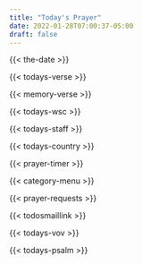 ```yaml
---
title: "Today's Prayer"
date: 2022-01-28T07:00:37-05:00
draft: false
---
```

{{< the-date >}}

{{< todays-verse >}}

{{< memory-verse >}}

{{< todays-wsc >}}

{{< todays-staff >}}

<!-- {{< mission-link >}} -->

<!-- {{< special-prayer-requests >}} -->

{{< todays-country >}}

{{< prayer-timer >}}

{{< category-menu >}}  

{{< prayer-requests >}}

{{< todosmaillink >}}

{{< todays-vov >}}

{{< todays-psalm >}}

<script>
    function showSelectedPrayer(request) {
        if (request != 'Select Prayer Category') {//then get the prayer category
            $('#selectedPrayer').text(request);
        } else {//the "Select Prayer Category" option was selected
            $('#selectedPrayer').text("Select a Prayer Category");
        }
    };

    Number.prototype.toHHMMSS = function () {
    var sec_num = parseInt(this, 10); // don't forget the second param
    var hours   = Math.floor(sec_num / 3600);
    var minutes = Math.floor((sec_num - (hours * 3600)) / 60);
    var seconds = sec_num - (hours * 3600) - (minutes * 60);

    //set as string
        if (hours   < 10) {hours   = ""+hours;}
        if (minutes < 10) {minutes = ""+minutes;}
        if (seconds < 10) {seconds = "0"+seconds;}

        if(hours > 0){
            return hours+':'+minutes+':'+seconds;
        }else{
            return minutes+':'+seconds;
        }
    }

    var timer = 0;
    function showCount() {
        timer--;
        if (timer >= 0){
            // console.log(timer);
            document.getElementById("prayerTimer").innerHTML = "Time to Pray: " + timer.toHHMMSS();
            setTimeout(showCount, 1000); /* replicate wait 1 second */
        }
    }

    function startTimer() {
        var minutesToPray = document.querySelector('input[name="minutesToPray"]:checked').value;
        timer = 60 * minutesToPray;
        showCount();
    }

    function clearTimer() {
        timer = 0;
        document.getElementById("prayerTimer").innerHTML = "Prayer Time (Minutes)";
        //uncheck minutes radio buttons
        var minuteRadioButtons = document.getElementsByName("minutesToPray");
        for(var i=0;i<minuteRadioButtons.length;i++){
            minuteRadioButtons[i].checked = false;
        }
    }
</script>

